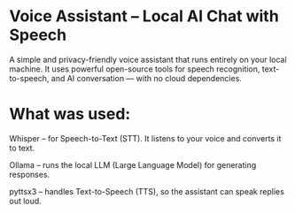 # Voice Assistant – Local AI Chat with Speech
A simple and privacy-friendly voice assistant that runs entirely on your local machine. It uses powerful open-source tools for speech recognition, text-to-speech, and AI conversation — with no cloud dependencies.

# What was used:

Whisper – for Speech-to-Text (STT). It listens to your voice and converts it to text.

Ollama – runs the local LLM (Large Language Model) for generating responses.

pyttsx3 – handles Text-to-Speech (TTS), so the assistant can speak replies out loud.
